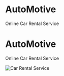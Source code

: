 ﻿# AutoMotive 
 Online Car Rental Service
# AutoMotive
Online Car Rental Service

![Car Rental Service]('https://github.com/AnushkaaPrabhat15/AUTOMOTIVE/blob/main/PHOTO.png')
